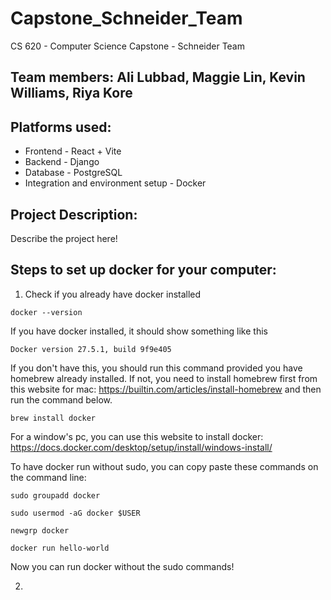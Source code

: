 # Capstone_Schneider_Team
CS 620 - Computer Science Capstone - Schneider Team
## Team members: Ali Lubbad, Maggie Lin, Kevin Williams, Riya Kore

## Platforms used:
- Frontend - React + Vite
- Backend - Django
- Database - PostgreSQL
- Integration and environment setup - Docker

## Project Description:
Describe the project here!

## Steps to set up docker for your computer:
1. Check if you already have docker installed
```console
docker --version
```
If you have docker installed, it should show something like this
```console
Docker version 27.5.1, build 9f9e405
```
If you don't have this, you should run this command provided you have homebrew already installed. If not, you need to install homebrew first from this website for mac: https://builtin.com/articles/install-homebrew and then run the command below.
```console
brew install docker
```
For a window's pc, you can use this website to install docker: https://docs.docker.com/desktop/setup/install/windows-install/

To have docker run without sudo, you can copy paste these commands on the command line:
```console
sudo groupadd docker
```
```console
sudo usermod -aG docker $USER
```
```console
newgrp docker
```
```console
docker run hello-world
```
Now you can run docker without the sudo commands!

2. 